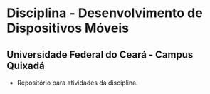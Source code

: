 # Disciplina - Desenvolvimento de Dispositivos Móveis
## Universidade Federal do Ceará - Campus Quixadá

- Repositório para atividades da disciplina.

